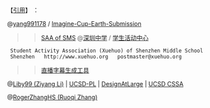 【[引用](https://go.choong.net/ICES/)】 ：

@[yang991178](https://github.com/yang991178/)  / [Imagine-Cup-Earth-Submission](https://github.com/yang991178/Imagine-Cup-Earth-Submission)

 >> [SAA of SMS](https://github.com/Xuehuo) @[深圳中学](https://shenzhong.net/) / [学生活动中心](https://xuehuo.shenzhong.net/)

  ```
   Student Activity Association (Xuehuo) of Shenzhen Middle School
   Shenzhen   http://www.xuehuo.org   postmaster@xuehuo.org
  ```
 >> [直播字幕生成工具](https://github.com/Xuehuo/BroadcastSubsTool)
 
 @[Liby99 (Ziyang Li)](https://github.com/Liby99) | [UCSD-PL](https://github.com/UCSD-PL) | [DesignAtLarge](https://github.com/DesignAtLarge) | [UCSD CSSA](https://github.com/UCSDCSSA)

 @[RogerZhangHS (Ruoqi Zhang)](https://github.com/RogerZhangHS)
